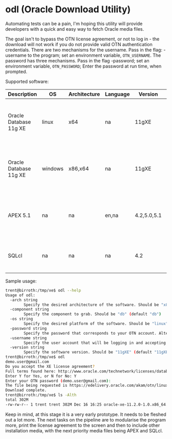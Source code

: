 # odl (Oracle Download Utility)

Automating tests can be a pain, I'm hoping this utility will provide developers with a quick and easy way to fetch Oracle media files.

The goal isn't to bypass the OTN license agreement, or not to log in - the download will not work if you do not provide valid OTN authentication credentials. There are two mechanisms for the username. Pass in the flag: -username <username> to the program; set an environment variable, `OTN_USERNAME`. The password has three mechanisms. Pass in the flag -password; set an environment variable, `OTN_PASSWORD`; Enter the password at run time, when prompted.

Supported software:

| Description            | OS      | Architecture | Language | Version     | Arguments |
|---                     | ---     | ---          | ---      | ---         | ---       |
| Oracle Database 11g XE | linux   | x64          | na       | 11gXE       | --component db --os linux --version 11gXE --arch x64 |
| Oracle Database 11g XE | windows | x86,x64      | na       | 11gXE       | --component db --os windows --version 11gXE --arch x86 |
| APEX 5.1               | na      | na           | en,na    | 4.2,5.0,5.1 | --component apex --os na --version 5.1 --arch na --lang na  |
| SQLcl                  | na      | na           | na       | 4.2         | --component sqlcl --os na --version 4.2  |

Sample usage:

```bash
trent@birroth:/tmp/xe$ odl --help
Usage of odl:
  -arch string
    	Specify the desired architecture of the software. Should be "x86", "x64", or "na" (default na)
  -component string
    	Specify the component to grab. Should be "db" (default "db")
  -os string
    	Specify the desired platform of the software. Should be "linux" or "windows" (default "linux")
  -password string
    	Specify the password that corresponds to your OTN account. Alternatively, set the environment variable OTN_PASSWORD.
  -username string
    	Specify the user account that will be logging in and accepting the license agreement. Alternatively, set the environment variable OTN_USERNAME.
  -version string
    	Specify the software version. Should be "11gXE" (default "11gXE")
trent@birroth:/tmp/xe$ odl
demo.user@gmail.com
Do you accept the XE license agreement?
Full terms found here: http://www.oracle.com/technetwork/licenses/database-11g-express-license-459621.html
Enter Y for Yes, or N for No: Y
Enter your OTN password (demo.user@gmail.com):
The file being requested is https://edelivery.oracle.com/akam/otn/linux/oracle11g/xe/oracle-xe-11.2.0-1.0.x86_64.rpm.zip
Download complete.
trent@birroth:/tmp/xe$ ls -Alth
total 302M
-rw-rw-r-- 1 trent trent 302M Dec 16 16:25 oracle-xe-11.2.0-1.0.x86_64.rpm.zip
```

Keep in mind, at this stage it is a very early prototype. It needs to be fleshed out a lot more. The next tasks on the pipeline are to modularise the program more, print the license agreement to the screen and then to include other installation media, with the next priority media files being APEX and SQLcl.
